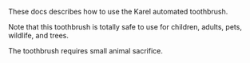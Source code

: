 These docs describes how to use the Karel automated toothbrush.

Note that this toothbrush is totally safe to use for children, adults, pets, wildlife, and trees.

The toothbrush requires small animal sacrifice.
